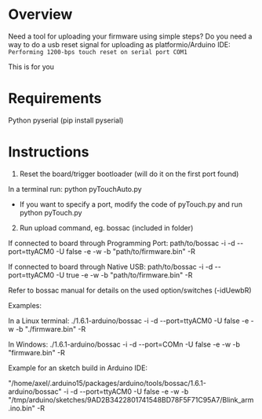 # Overview

Need a tool for uploading your firmware using simple steps? 
Do you need a way to do a usb reset signal for uploading as platformio/Arduino IDE: 
`Performing 1200-bps touch reset on serial port COM1`

This is for you

# Requirements

Python
pyserial (pip install pyserial)


# Instructions

1. Reset the board/trigger bootloader (will do it on the first port found)

In a terminal run: 
 python pyTouchAuto.py

- If you want to specify a port, modify the code of pyTouch.py and run
 python pyTouch.py

2. Run upload command, eg. bossac (included in folder)

If connected to board through Programming Port:
path/to/bossac -i -d --port=ttyACM0 -U false -e -w  -b "path/to/firmware.bin" -R

If connected to board through Native USB:
path/to/bossac -i -d --port=ttyACM0 -U true -e -w  -b "path/to/firmware.bin" -R


Refer to bossac manual for details on the used option/switches (-idUewbR)

Examples:

In a Linux terminal: 
./1.6.1-arduino/bossac -i -d --port=ttyACM0 -U false -e -w  -b "./firmware.bin" -R

In Windows: 
./1.6.1-arduino/bossac -i -d --port=COMn -U false -e -w  -b "firmware.bin" -R

Example for an sketch build in Arduino IDE:

"/home/axel/.arduino15/packages/arduino/tools/bossac/1.6.1-arduino/bossac" -i -d --port=ttyACM0 -U false -e -w  -b "/tmp/arduino/sketches/9AD2B3422801741548BD78F5F71C95A7/Blink_arm.ino.bin" -R



